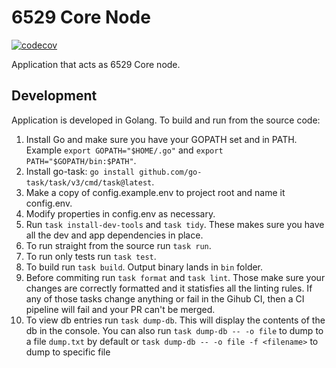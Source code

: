 # 6529 Core Node

[![codecov](https://codecov.io/gh/6529-Collections/6529node/branch/main/graph/badge.svg)](https://codecov.io/gh/6529-Collections/6529node)

Application that acts as 6529 Core node.

## Development

Application is developed in Golang. To build and run from the source code:

1. Install Go and make sure you have your GOPATH set and in PATH. Example `export GOPATH="$HOME/.go"` and `export PATH="$GOPATH/bin:$PATH"`.
2. Install go-task: `go install github.com/go-task/task/v3/cmd/task@latest`.
3. Make a copy of config.example.env to project root and name it config.env.
4. Modify properties in config.env as necessary.
5. Run `task install-dev-tools` and `task tidy`. These makes sure you have all the dev and app dependencies in place.
6. To run straight from the source run `task run`.
7. To run only tests run `task test`.
8. To build run `task build`. Output binary lands in `bin` folder.
9. Before commiting run `task format` and `task lint`. Those make sure your changes are correctly formatted and it statisfies all the linting rules. If any of those tasks change anything or fail in the Gihub CI, then a CI pipeline will fail and your PR can't be merged.
10. To view db entries run `task dump-db`. This will display the contents of the db in the console. You can also run `task dump-db -- -o file` to dump to a file `dump.txt` by default or `task dump-db -- -o file -f <filename>` to dump to specific file

